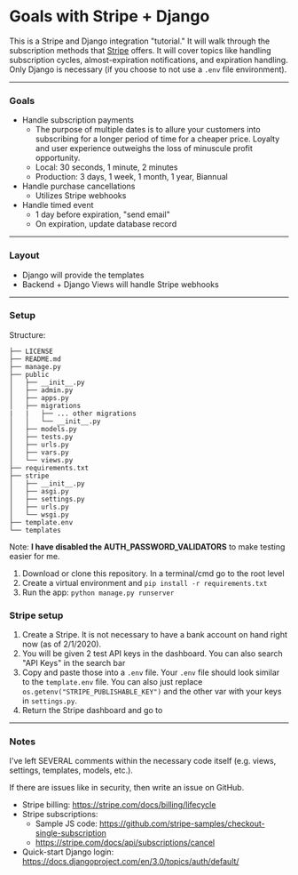 # Goals with Stripe + Django

This is a Stripe and Django integration "tutorial." It will walk through the subscription methods that [Stripe](https://stripe.com) offers. It will cover topics like handling subscription cycles, almost-expiration notifications, and expiration handling. Only Django is necessary (if you choose to not use a `.env` file environment).

---
### Goals

- Handle subscription payments
    - The purpose of multiple dates is to allure your customers into subscribing for a longer period of time for a cheaper price. Loyalty and user experience outweighs the loss of minuscule profit opportunity.
    - Local: 30 seconds, 1 minute, 2 minutes
    - Production: 3 days, 1 week, 1 month, 1 year, Biannual
- Handle purchase cancellations
    - Utilizes Stripe webhooks
- Handle timed event
    - 1 day before expiration, "send email"
    - On expiration, update database record

---
### Layout

- Django will provide the templates
- Backend + Django Views will handle Stripe webhooks

---
### Setup

Structure:
```
├── LICENSE
├── README.md
├── manage.py
├── public
│   ├── __init__.py
│   ├── admin.py
│   ├── apps.py
│   ├── migrations
|   |   ├── ... other migrations
│   │   └── __init__.py
│   ├── models.py
│   ├── tests.py
│   ├── urls.py
│   ├── vars.py
│   └── views.py
├── requirements.txt
├── stripe
│   ├── __init__.py
│   ├── asgi.py
│   ├── settings.py
│   ├── urls.py
│   └── wsgi.py
├── template.env 
└── templates
```

Note: **I have disabled the AUTH_PASSWORD_VALIDATORS** to make testing easier for me.

1. Download or clone this repository. In a terminal/cmd go to the root level
2. Create a virtual environment and `pip install -r requirements.txt`
3. Run the app: `python manage.py runserver`

### Stripe setup
1. Create a Stripe. It is not necessary to have a bank account on hand right now (as of 2/1/2020).
2. You will be given 2 test API keys in the dashboard. You can also search "API Keys" in the search bar
3. Copy and paste those into a `.env` file. Your `.env` file should look similar to the `template.env` file. You can also just replace `os.getenv("STRIPE_PUBLISHABLE_KEY")` and the other var with your keys in `settings.py`.
4. Return the Stripe dashboard and go to 

---
### Notes
I've left SEVERAL comments within the necessary code itself (e.g. views, settings, templates, models, etc.).

If there are issues like in security, then write an issue on GitHub.

- Stripe billing: https://stripe.com/docs/billing/lifecycle
- Stripe subscriptions: 
    - Sample JS code: https://github.com/stripe-samples/checkout-single-subscription
    - https://stripe.com/docs/api/subscriptions/cancel
- Quick-start Django login: https://docs.djangoproject.com/en/3.0/topics/auth/default/